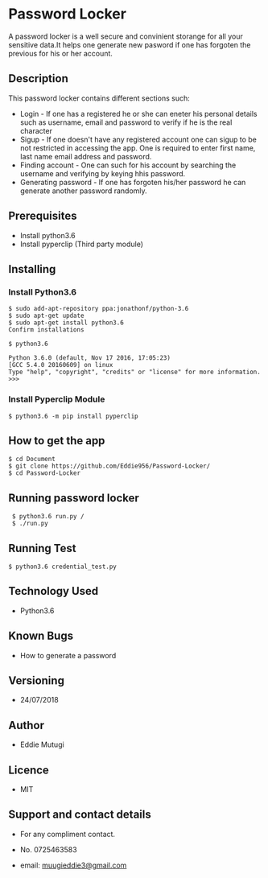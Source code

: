 # Password Locker

A password locker is a well secure and convinient storange for all your sensitive data.It helps one generate new pasword if one has forgoten the previous for his or her account.

## Description

This password locker contains different sections such:
* Login - If one has a registered he or she can eneter his personal details such as username, email and password to verify if he is the real character
* Sigup - If one doesn't have any registered account one can sigup to be not restricted in accessing the app. One is required to enter first name, last name email address and password. 
* Finding account - One can such for his account by searching the username and verifying by keying hhis password.
* Generating password - If one has forgoten his/her password he can generate another password randomly.

## Prerequisites
 * Install python3.6
 * Install pyperclip (Third party module) 

## Installing

### Install Python3.6

    $ sudo add-apt-repository ppa:jonathonf/python-3.6
	$ sudo apt-get update
	$ sudo apt-get install python3.6
	Confirm installations

	$ python3.6

	Python 3.6.0 (default, Nov 17 2016, 17:05:23) 
	[GCC 5.4.0 20160609] on linux
	Type "help", "copyright", "credits" or "license" for more information.
	>>>


 ### Install Pyperclip Module

	$ python3.6 -m pip install pyperclip

## How to get the app

	$ cd Document
	$ git clone https://github.com/Eddie956/Password-Locker/
	$ cd Password-Locker
## Running password locker
	 
 	 $ python3.6 run.py / 
	 $ ./run.py

## Running Test
 
 	$ python3.6 credential_test.py

## Technology Used
	
* Python3.6

## Known Bugs

* How to generate a password

## Versioning

* 24/07/2018

## Author

* Eddie Mutugi

## Licence

* MIT

## Support and contact details

* For any compliment contact.

* No. 0725463583

* email: muugieddie3@gmail.com

